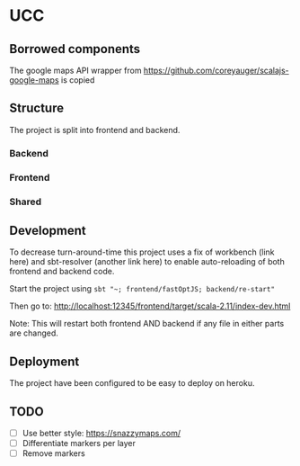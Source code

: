 # UCC

## Borrowed components

The google maps API wrapper from <https://github.com/coreyauger/scalajs-google-maps> is copied 




## Structure

The project is split into frontend and backend.

### Backend

### Frontend

### Shared

## Development

To decrease turn-around-time this project uses a fix of workbench (link here) and sbt-resolver (another link here) to enable auto-reloading of both frontend and backend code.

Start the project using `sbt "~; frontend/fastOptJS; backend/re-start"`

Then go to: <http://localhost:12345/frontend/target/scala-2.11/index-dev.html>

Note: This will restart both frontend AND backend if any file in either parts are changed.

## Deployment

The project have been configured to be easy to deploy on heroku.

## TODO

- [ ] Use better style: <https://snazzymaps.com/>
- [ ] Differentiate markers per layer 
- [ ] Remove markers